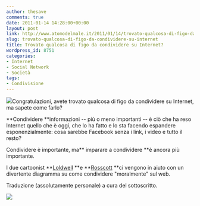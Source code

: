 ```yaml
---
author: thesave
comments: true
date: 2011-01-14 14:28:00+00:00
layout: post
link: http://www.atomodelmale.it/2011/01/14/trovato-qualcosa-di-figo-da-condividere-su-internet/
slug: trovato-qualcosa-di-figo-da-condividere-su-internet
title: Trovato qualcosa di figo da condividere su Internet?
wordpress_id: 8751
categories:
- Internet
- Social Network
- Società
tags:
- Condivisione
---
```


![](http://www.atomodelmale.it/wp-content/uploads/2011/01/share-300x225.jpg)Congratulazioni, avete trovato qualcosa di figo da condividere su Internet, ma sapete come farlo?

**Condividere **informazioni -- più o meno importanti -- è ciò che ha reso Internet quello che è oggi, che lo ha fatto e lo sta facendo espandere esponenzialmente: cosa sarebbe Facebook senza i link, i video e tutto il resto?

Condividere è importante, ma** imparare a condividere **è ancora più importante.

I due cartoonist **[Loldwell](http://loldwell.com/?p=1183) **e **[Rosscott](http://www.notquitewrong.com/rosscottinc/) **ci vengono in aiuto con un divertente diagramma su come condividere "moralmente" sul web.

Traduzione (assolutamente personale) a cura del sottoscritto.<!-- more -->

![](http://www.atomodelmale.it/wp-content/uploads/2011/01/Condividere.jpg)
